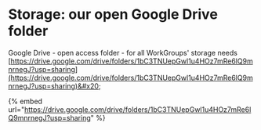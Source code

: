 # Storage: our open Google Drive folder

Google Drive - open access folder - for all WorkGroups' storage needs\
[https://drive.google.com/drive/folders/1bC3TNUepGwl1u4HOz7mRe6lQ9mnrnegJ?usp=sharing](https://drive.google.com/drive/folders/1bC3TNUepGwl1u4HOz7mRe6lQ9mnrnegJ?usp=sharing)&#x20;

{% embed url="https://drive.google.com/drive/folders/1bC3TNUepGwl1u4HOz7mRe6lQ9mnrnegJ?usp=sharing" %}
